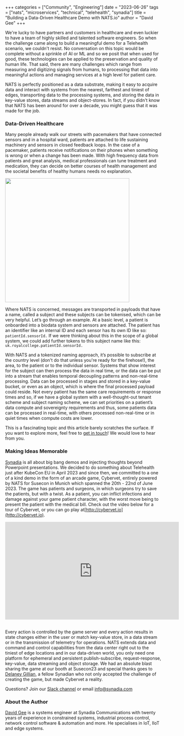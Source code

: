 +++
categories = ["Community", "Engineering"]
date = "2023-06-26"
tags = ["nats", "microservices", "technical", "telehealth", "synadia"]
title = "Building a Data-Driven Healthcare Demo with NATS.io"
author = "David Gee"
+++

We're lucky to have partners and customers in healthcare and even luckier to have a team of highly skilled and talented software engineers. So when the challenge came along to build a meaningful demo for a Telehealth scenario, we couldn't resist. No conversation on this topic would be complete without a sprinkle of AI or ML and so we posit that when used for good, these technologies can be applied to the preservation and quality of human life. That said, there are many challenges which range from measuring and digitizing signals from humans, to processing that data into meaningful actions and managing services at a high level for patient care.

NATS is perfectly positioned as a data substrate, making it easy to acquire data and interact with systems from the nearest, farthest and tiniest of edges, transporting data to the processing systems, and storing the data in key-value stores, data streams and object-stores. In fact, if you didn't know that NATS has been around for over a decade, you might guess that it was made for the job.

### Data-Driven Healthcare
Many people already walk our streets with pacemakers that have connected sensors and in a hospital ward, patients are attached to life sustaining machinery and sensors in closed feedback loops. In the case of a pacemaker, patients receive notifications on their phones when something is wrong or when a change has been made. With high frequency data from patients and great analysis, medical professionals can tune treatment and medication, they can decide on better courses of health management and the societal benefits of healthy humans needs no explanation.

<img src="/img/blog/cybervet_post_hospital_bed.png" height="400px" width="400px">


Where NATS is concerned, messages are transported in payloads that have a name, called a subject and these subjects can be tokenised, which can be very helpful. Let’s go through an example. At a basic level, a patient is onboarded into a biodata system and sensors are attached. The patient has an identifier like an internal ID and each sensor has its own ID like so: `patientId.sensorId.` If we were thinking about this in the scope of a global system, we could add further tokens to this subject name like this: `uk.royalcollege.patientId.sensorId.`

With NATS and a tokenized naming approach, it’s possible to subscribe at the country level (don't do that unless you're ready for the firehose!), the area, to the patient or to the individual sensor. Systems that show interest for the subject can then process the data in real time, or the data can be put into a stream that enables temporal decoupling patterns and non-real-time processing. Data can be processed in stages and stored in a key-value bucket, or even as an object, which is where the final processed payload could reside. Not every patient has the same care requirements or response times and so, if we have a global system with a well-thought-out tenant scheme and subject naming scheme, we can set priorities on a patient’s data compute and sovereignty requirements and thus, some patients data can be processed in real-time, with others processed non-real-time or in quiet times when compute costs are lower.

This is a fascinating topic and this article barely scratches the surface. If you want to explore more, feel free to [get in touch](mailto:info@synadia.com)! We would love to hear from you.

### Making Ideas Memorable
[Synadia](https://www.synadia.com?utm_source=nats_io&utm_medium=nats) is all about big bang demos and injecting thoughts beyond Powerpoint presentations. We decided to do something about Telehealth just after KubeCon EU in April 2023 and since then, we committed to a one of a kind demo in the form of an arcade game, Cybervet, entirely powered by NATS for Susecon in Munich which spanned the 20th - 22nd of June 2023. The game has patients and surgeons, in which surgeons try to save the patients, but with a twist. As a patient, you can inflict infections and damage against your game patient character, with the worst move being to present the patient with the medical bill. Check out the video below for a tour of Cybervet, or you can go play at[http://cybervet.io](http://cybervet.io).

<iframe width="560" height="315" src="https://www.youtube.com/embed/uiNeRjj9ukM" title="YouTube video player" frameborder="0" allow="accelerometer; autoplay; clipboard-write; encrypted-media; gyroscope; picture-in-picture; web-share" allowfullscreen></iframe>

<br />Every action is controlled by the game server and every action results in state changes either in the user or match key-value store, in a data stream or in the transmission of telemetry for operations. NATS extends data and command and control capabilities from the data center right out to the tiniest of edge locations and in our data-driven world, you only need one platform for ephemeral and persistent publish-subscribe, request-response, key-value, data streaming and object storage. We had an absolute blast sharing the game at our booth at Susecon23 and special thanks goes to [Delaney Gillian](https://www.linkedin.com/in/delaney-gillilan-338734a8/), a fellow Synadian who not only accepted the challenge of creating the game, but made Cybervet a reality.

Questions? Join our [Slack channel](https://slack.nats.io) or email [info@synadia.com](mailto:info@synadia.com)

### About the Author
[David Gee](https://www.linkedin.com/in/davedotdev/) is a systems engineer at Synadia Communications with twenty years of experience in constrained systems, industrial process control, network control software & automation and more. He specialises in IoT, IIoT and edge systems.



